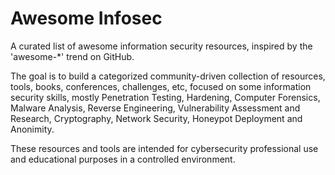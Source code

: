 Awesome Infosec
======

A curated list of awesome information security resources, inspired by the 'awesome-*' trend on GitHub.

The goal is to build a categorized community-driven collection of resources, tools, books, conferences, challenges, etc, focused on some information security skills, mostly Penetration Testing, Hardening, Computer Forensics, Malware Analysis, Reverse Engineering, Vulnerability Assessment and Research, Cryptography, Network Security, Honeypot Deployment and Anonimity.

These resources and tools are intended for cybersecurity professional use and educational purposes in a controlled environment.
